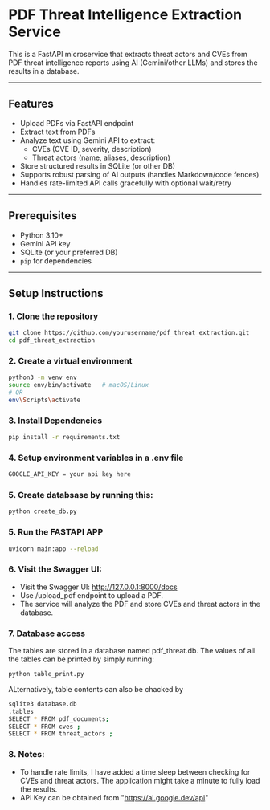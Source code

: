 # PDF Threat Intelligence Extraction Service

This is a FastAPI microservice that extracts threat actors and CVEs from PDF threat intelligence reports using AI (Gemini/other LLMs) and stores the results in a database.

---

## Features

- Upload PDFs via FastAPI endpoint
- Extract text from PDFs
- Analyze text using Gemini API to extract:
  - CVEs (CVE ID, severity, description)
  - Threat actors (name, aliases, description)
- Store structured results in SQLite (or other DB)
- Supports robust parsing of AI outputs (handles Markdown/code fences)
- Handles rate-limited API calls gracefully with optional wait/retry

---

## Prerequisites

- Python 3.10+
- Gemini API key
- SQLite (or your preferred DB)
- `pip` for dependencies

---

## Setup Instructions

### 1. Clone the repository
```bash
git clone https://github.com/yourusername/pdf_threat_extraction.git
cd pdf_threat_extraction
``` 
### 2. Create a virtual environment
```bash
python3 -m venv env
source env/bin/activate   # macOS/Linux
# OR
env\Scripts\activate 
```

### 3. Install Dependencies
``` bash
pip install -r requirements.txt
```

### 4. Setup environment variables in a .env file
``` bash
GOOGLE_API_KEY = your api key here
```

### 5. Create databsase by running this:
``` bash
python create_db.py
```

### 5. Run the FASTAPI APP
``` bash
uvicorn main:app --reload
```

### 6. Visit the Swagger UI:
- Visit the Swagger UI: http://127.0.0.1:8000/docs
- Use /upload_pdf endpoint to upload a PDF.
- The service will analyze the PDF and store CVEs and threat actors in the database.

### 7. Database access
The tables are stored in a database named pdf_threat.db.
The values of all the tables can be printed by simply running:
``` bash
python table_print.py
```
ALternatively, table contents can also be chacked by
``` bash
sqlite3 database.db
.tables
SELECT * FROM pdf_documents;
SELECT * FROM cves ;
SELECT * FROM threat_actors ;
```
### 8. Notes:
- To handle rate limits, I have added a time.sleep between checking for CVEs and threat actors. The application might take a minute to fully load the results. 
- API Key can be obtained from "https://ai.google.dev/api"
